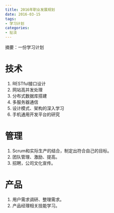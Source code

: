 ```yaml
---
title: 2016年职业发展规划
date: 2016-03-15
tags: 
- 学习计划
categories: 
- 扯淡
---
```


摘要：一份学习计划

# 技术

1. RESTful接口设计
2. 网站高并发处理
3. 分布式数据库搭建
4. 多服务器通信
5. 设计模式、架构的深入学习
6. 手机通用开发平台的研究


# 管理

1. Scrum和实际生产的结合，制定出符合自己的目标。
2. 团队管理、激励、提高。
3. 招聘，公司文化宣传。

# 产品

1. 用户需求调研、整理需求。
2. 产品经理相关技能学习。


